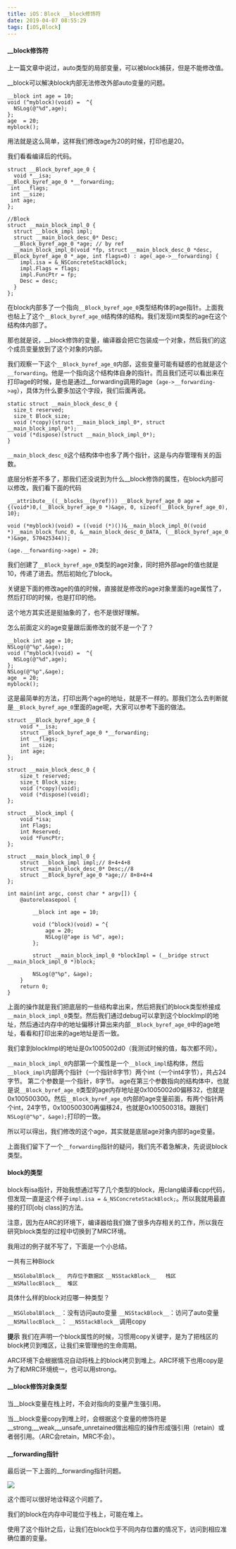 ```yaml
---
title: iOS：Block __block修饰符
date: 2019-04-07 08:55:29
tags: [iOS,Block]
---
```



#### __block修饰符
上一篇文章中说过，auto类型的局部变量，可以被block捕获，但是不能修改值。

__block可以解决block内部无法修改外部auto变量的问题。

<!-- more -->

```objc
__block int age = 10;
void (^myblock)(void) =  ^{
  NSLog(@"%d",age);
};
age  = 20;
myblock();
```

用法就是这么简单，这样我们修改age为20的时候，打印也是20。

我们看看编译后的代码。

```objc
struct __Block_byref_age_0 {
  void *__isa;
__Block_byref_age_0 *__forwarding;
 int __flags;
 int __size;
 int age;
};

//Block
struct __main_block_impl_0 {
  struct __block_impl impl;
  struct __main_block_desc_0* Desc;
  __Block_byref_age_0 *age; // by ref
  __main_block_impl_0(void *fp, struct __main_block_desc_0 *desc, __Block_byref_age_0 *_age, int flags=0) : age(_age->__forwarding) {
    impl.isa = &_NSConcreteStackBlock;
    impl.Flags = flags;
    impl.FuncPtr = fp;
    Desc = desc;
  }
};
```

在block内部多了一个指向`__Block_byref_age_0`类型结构体的age指针。上面我也帖上了这个`__Block_byref_age_0`结构体的结构。我们发现int类型的age在这个结构体内部了。

那也就是说，__block修饰的变量，编译器会把它包装成一个对象，然后我们的这个成员变量放到了这个对象的内部。

我们观察一下这个`__Block_byref_age_0`内部，这些变量可能有疑惑的也就是这个`__forwarding`。他是一个指向这个结构体自身的指针。而且我们还可以看出来在打印age的时候，是也是通过__forwarding调用的age（`age->__forwarding->ag`），具体为什么要多加这个字段，我们后面再说。

```objc
static struct __main_block_desc_0 {
  size_t reserved;
  size_t Block_size;
  void (*copy)(struct __main_block_impl_0*, struct __main_block_impl_0*);
  void (*dispose)(struct __main_block_impl_0*);
}
```

`__main_block_desc_0`这个结构体中也多了两个指针，这是与内存管理有关的函数。

底层分析差不多了，那我们还没说到为什么__block修饰的属性，在block内部可以修改，我们看下面的代码

```objc
 __attribute__((__blocks__(byref))) __Block_byref_age_0 age = {(void*)0,(__Block_byref_age_0 *)&age, 0, sizeof(__Block_byref_age_0), 10};

void (*myblock)(void) = ((void (*)())&__main_block_impl_0((void *)__main_block_func_0, &__main_block_desc_0_DATA, (__Block_byref_age_0 *)&age, 570425344));

(age.__forwarding->age) = 20;
```

我们创建了`__Block_byref_age_0`类型的age对象，同时把外部age的值也就是10，传递了进去。然后初始化了block。

关键是下面的修改age的值的时候，直接就是修改的age对象里面的age属性了，然后打印的时候，也是打印的他。

这个地方其实还是挺抽象的了，也不是很好理解。

怎么前面定义的age变量跟后面修改的就不是一个了？

```objc
__block int age = 10;
NSLog(@"%p",&age);
void (^myblock)(void) =  ^{
  NSLog(@"%d",age);
};
NSLog(@"%p",&age);
age  = 20;
myblock();
```

这是最简单的方法，打印出两个age的地址，就是不一样的。那我们怎么去判断就是`__Block_byref_age_0`里面的age呢，大家可以参考下面的做法。

```objc
struct __Block_byref_age_0 {
    void *__isa;
    struct __Block_byref_age_0 *__forwarding;
    int __flags;
    int __size;
    int age;
};

struct __main_block_desc_0 {
    size_t reserved;
    size_t Block_size;
    void (*copy)(void);
    void (*dispose)(void);
};

struct __block_impl {
    void *isa;
    int Flags;
    int Reserved;
    void *FuncPtr;
};

struct __main_block_impl_0 {
    struct __block_impl impl;// 8+4+4+8
    struct __main_block_desc_0* Desc;//8
    struct __Block_byref_age_0 *age;// 8+8+4+4
};

int main(int argc, const char * argv[]) {
    @autoreleasepool {
        
        __block int age = 10;
        
        void (^block)(void) = ^{
            age = 20;
            NSLog(@"age is %d", age);
        };
        
        struct __main_block_impl_0 *blockImpl = (__bridge struct __main_block_impl_0 *)block;
        
        NSLog(@"%p", &age);
    }
    return 0;
}
```

上面的操作就是我们把底层的一些结构拿出来，然后把我们的block类型桥接成`__main_block_impl_0`类型。然后我们通过debug可以拿到这个blockImpl的地址，然后通过内存中的地址偏移计算出来内部`__Block_byref_age_0`中的age地址，看看和打印出来的age地址是否一致。

我们拿到blockImpl的地址是0x1005002d0（我测试时候的值，每次都不同）。

`__main_block_impl_0`内部第一个属性是一个`__block_impl`结构体，然后`__block_impl`内部两个指针（一个指针8字节）两个int（一个int4字节），共占24字节。
第二个参数是一个指针，8字节。
age在第三个参数指向的结构体中，也就是说`__Block_byref_age_0`类型的age内存地址是0x1005002d0偏移32，也就是0x100500300。然后`__Block_byref_age_0`内部的age变量前面，有两个指针两个int，24字节，0x100500300再偏移24，也就是0x100500318。跟我们`NSLog(@"%p", &age);`打印的一致。

所以可以得出，我们修改的这个age，其实就是底层age对象内部的age变量。


上面我们留下了一个`__forwarding`指针的疑问，我们先不着急解决，先说说block类型。

#### block的类型

block有isa指针，开始我想通过写了几个类型的block，用clang编译看cpp代码，但发现一直是这个样子`impl.isa = &_NSConcreteStackBlock;`。所以我就用最直接的打印[obj class]的方法。

注意，因为在ARC的环境下，编译器给我们做了很多内存相关的工作，所以我在研究block类型的过程中切换到了MRC环境。

我用过的例子就不写了，下面是一个小总结。

一共有三种Block

`__NSGlobalBlock__  内存位于数据区`
`__NSStackBlock__   栈区`
`__NSMallocBlock__  堆区`

具体什么样的block对应哪一种类型？

`__NSGlobalBlock__`：没有访问auto变量
`__NSStackBlock__`：访问了auto变量
`__NSMallocBlock__`： `__NSStackBlock__`调用copy

**提示**
我们在声明一个block属性的时候，习惯用copy关键字，是为了把栈区的block拷贝到堆区，让我们来管理他的生命周期。

ARC环境下会根据情况自动将栈上的block拷贝到堆上。ARC环境下也用copy是为了和MRC环境统一，也可以用strong。


#### __block修饰对象类型

当__block变量在栈上时，不会对指向的变量产生强引用。

当__block变量copy到堆上时，会根据这个变量的修饰符是__strong,__weak,__unsafe_unretained做出相应的操作形成强引用（retain）或者弱引用。（ARC会retain，MRC不会）。


#### __forwarding指针

最后说一下上面的__forwarding指针问题。

![](https://raw.githubusercontent.com/Sunxb/blog_img/master/14/1.jpg)


这个图可以很好地诠释这个问题了。

我们的block在内存中可能位于栈上，可能在堆上。

使用了这个指针之后，让我们在block位于不同内存位置的情况下，访问到相应准确位置的变量。

